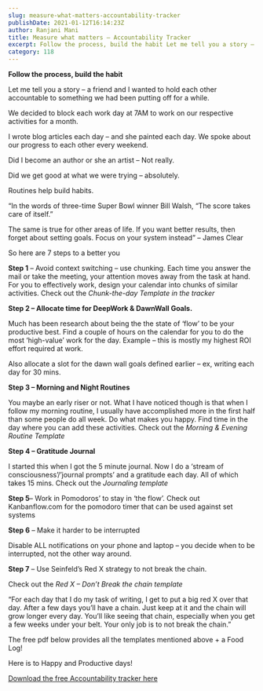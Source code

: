 ```yaml
---
slug: measure-what-matters-accountability-tracker
publishDate: 2021-01-12T16:14:23Z
author: Ranjani Mani
title: Measure what matters – Accountability Tracker 
excerpt: Follow the process, build the habit Let me tell you a story – a friend and I wanted to hold each other accountable to something we had been putting off for a while. We decided to block each work day at 7AM to work on our respective activities for a month. I wrote blog articles  ... 
category: 118
---
```


**Follow the process, build the habit**

Let me tell you a story – a friend and I wanted to hold each other accountable to something we had been putting off for a while.

We decided to block each work day at 7AM to work on our respective activities for a month.

I wrote blog articles each day – and she painted each day. We spoke about our progress to each other every weekend.

Did I become an author or she an artist – Not really.

Did we get good at what we were trying – absolutely.

Routines help build habits.

“In the words of three-time Super Bowl winner Bill Walsh, “The score takes care of itself.”

The same is true for other areas of life. If you want better results, then forget about setting goals. Focus on your system instead” – James Clear

So here are 7 steps to a better you

**Step 1** – Avoid context switching – use chunking. Each time you answer the mail or take the meeting, your attention moves away from the task at hand. For you to effectively work, design your calendar into chunks of similar activities. Check out the _Chunk-the-day Template in the tracker_

**Step 2 – Allocate time for DeepWork & DawnWall Goals.**

Much has been research about being the the state of ‘flow’ to be your productive best. Find a couple of hours on the calendar for you to do the most ‘high-value’ work for the day. Example – this is mostly my highest ROI effort required at work.

Also allocate a slot for the dawn wall goals defined earlier – ex, writing each day for 30 mins.

**Step 3 – Morning and Night Routines**

You maybe an early riser or not. What I have noticed though is that when I follow my morning routine, I usually have accomplished more in the first half than some people do all week. Do what makes you happy. Find time in the day where you can add these activities. Check out the _Morning & Evening Routine Template_

**Step 4 – Gratitude Journal**

I started this when I got the 5 minute journal. Now I do a ‘stream of consciousness’/’journal prompts’ and a gratitude each day. All of which takes 15 mins. Check out the _Journaling template_

**Step 5**– Work in Pomodoros’ to stay in ‘the flow’. Check out Kanbanflow.com for the pomodoro timer that can be used against set systems

**Step 6** – Make it harder to be interrupted

Disable ALL notifications on your phone and laptop – you decide when to be interrupted, not the other way around.

**Step 7** – Use Seinfeld’s Red X strategy to not break the chain.

Check out the _Red X – Don’t Break the chain template_

“For each day that I do my task of writing, I get to put a big red X over that day. After a few days you’ll have a chain. Just keep at it and the chain will grow longer every day. You’ll like seeing that chain, especially when you get a few weeks under your belt. Your only job is to not break the chain.”

The free pdf below provides all the templates mentioned above + a Food Log!

Here is to Happy and Productive days!

[ Download the free Accountability tracker here ](https://ranjanimani.com/wp-content/uploads/2021/01/2021-Find-your-dawnwall-Accountability-tracker.pdf) 